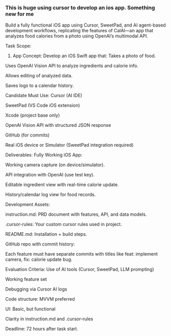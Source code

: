 ### This is huge using cursor to develop an ios app. Something new for me



Build a fully functional iOS app using Cursor, SweetPad, and AI agent-based development workflows, replicating the features of CalAI—an app that analyzes food calories from a photo using OpenAI’s multimodal API.

Task Scope:
1. App Concept:
Develop an iOS Swift app that:
Takes a photo of food.


Uses OpenAI Vision API to analyze ingredients and calorie info.


Allows editing of analyzed data.


Saves logs to a calendar history.



Candidate Must Use:
Cursor (AI IDE)


SweetPad (VS Code iOS extension)


Xcode (project base only)


OpenAI Vision API with structured JSON response


GitHub (for commits)


Real iOS device or Simulator (SweetPad integration required)



Deliverables:
Fully Working iOS App:


Working camera capture (on device/simulator).


API integration with OpenAI (use test key).


Editable ingredient view with real-time calorie update.


History/calendar log view for food records.


Development Assets:


instruction.md: PRD document with features, API, and data models.


.cursor-rules: Your custom cursor rules used in project.


README.md: Installation + build steps.


GitHub repo with commit history:


Each feature must have separate commits with titles like feat: implement camera, fix: calorie update bug.



Evaluation Criteria:
Use of AI tools (Cursor, SweetPad, LLM prompting)


Working feature set


Debugging via Cursor AI logs


Code structure: MVVM preferred


UI: Basic, but functional


Clarity in instruction.md and .cursor-rules



Deadline:
72 hours after task start.

